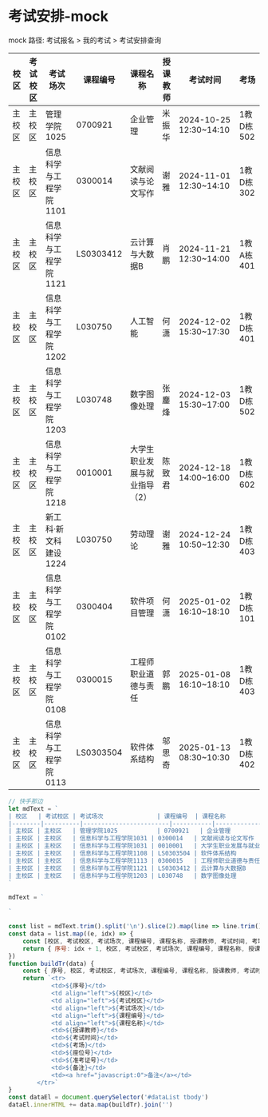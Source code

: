 # 考试安排-mock

mock 路径: 考试报名 > 我的考试 > 考试安排查询

| 校区   | 考试校区 | 考试场次               | 课程编号  | 课程名称                      | 授课教师 | 考试时间               | 考场      |
|--------|--------|----------------------|-----------|-----------------------------|---------|----------------------|-----------|
| 主校区 | 主校区   | 管理学院1025          | 0700921   | 企业管理                    | 米振华   | 2024-10-25 12:30~14:10 | 1教D栋502 |
| 主校区 | 主校区   | 信息科学与工程学院1101 | 0300014   | 文献阅读与论文写作              | 谢雅     | 2024-11-01 12:30~14:10 | 1教D栋302 |
| 主校区 | 主校区   | 信息科学与工程学院1121 | LS0303412 | 云计算与大数据B                | 肖鹏     | 2024-11-21 12:30~14:00 | 1教A栋401 |
| 主校区 | 主校区   | 信息科学与工程学院1202 | L030750   | 人工智能                      | 何潇   | 2024-12-02 15:30~17:30 | 1教D栋401 |
| 主校区 | 主校区   | 信息科学与工程学院1203 | L030748   | 数字图像处理                  | 张鏖烽   | 2024-12-03 15:30~17:00 | 1教D栋502 |
| 主校区 | 主校区   | 信息科学与工程学院1218 | 0010001   | 大学生职业发展与就业指导（2）    | 陈致君   | 2024-12-18 14:00~16:00 | 1教D栋602 |
| 主校区 | 主校区   | 新工科·新文科建设1224  | L030750   | 劳动理论                     | 谢雅   | 2024-12-24 10:50~12:30 | 1教D栋403 |
| 主校区 | 主校区   | 信息科学与工程学院0102 | 0300404   | 软件项目管理                  | 何潇   | 2025-01-02 16:10~18:10 | 1教D栋101 |
| 主校区 | 主校区   | 信息科学与工程学院0108 | 0300015   | 工程师职业道德与责任            | 郭鹏     | 2025-01-08 16:10~18:10 | 1教D栋403 |
| 主校区 | 主校区   | 信息科学与工程学院0113 | LS0303504 | 软件体系结构                  | 邬思奇   | 2025-01-13 08:30~10:30 | 1教D栋402 |


```js
// 快手那边
let mdText = `
| 校区   | 考试校区 | 考试场次               | 课程编号  | 课程名称                      | 授课教师 | 考试时间               | 考场      |
|--------|----------|------------------------|-----------|-------------------------------|----------|------------------------|-----------|
| 主校区 | 主校区   | 管理学院1025           | 0700921   | 企业管理                      | 米振华   | 2024-10-25 12:30~14:10 | 1教D栋502 |
| 主校区 | 主校区   | 信息科学与工程学院1031 | 0300014   | 文献阅读与论文写作            | 谢雅     | 2024-10-31 12:30~14:10 | 1教D栋302 |
| 主校区 | 主校区   | 信息科学与工程学院1031 | 0010001   | 大学生职业发展与就业指导（2） | 陈致君   | 2024-10-31 16:30~17:30 | 1教D栋401 |
| 主校区 | 主校区   | 信息科学与工程学院1108 | LS0303504 | 软件体系结构                  | 邬思奇   | 2024-11-08 14:30~16:10 | 1教C栋301 |
| 主校区 | 主校区   | 信息科学与工程学院1113 | 0300015   | 工程师职业道德与责任          | 郭鹏     | 2024-11-13 10:30~12:00 | 1教D栋502 |
| 主校区 | 主校区   | 信息科学与工程学院1121 | LS0303412 | 云计算与大数据B               | 肖鹏     | 2024-11-21 12:30~14:00 | 1教A栋401 |
| 主校区 | 主校区   | 信息科学与工程学院1203 | L030748   | 数字图像处理                  | 张鏖烽   | 2024-12-03 15:30~17:30 | 1教D栋401 |
`

mdText = `

`

const list = mdText.trim().split('\n').slice(2).map(line => line.trim().slice(1, -1).trim())
const data = list.map((e, idx) => {
	const [校区, 考试校区, 考试场次, 课程编号, 课程名称, 授课教师, 考试时间, 考场] = e.split('|').map(e => e.trim())
	return { 序号: idx + 1, 校区, 考试校区, 考试场次, 课程编号, 课程名称, 授课教师, 考试时间, 考场, 座位号: '', 准考证号: '', 备注: '' }
})
function buildTr(data) {
	const { 序号, 校区, 考试校区, 考试场次, 课程编号, 课程名称, 授课教师, 考试时间, 考场, 座位号, 准考证号, 备注 } = data
	return `<tr>
			<td>${序号}</td>
			<td align="left">${校区}</td>
			<td align="left">${考试校区}</td>
			<td align="left">${考试场次}</td>
			<td align="left">${课程编号}</td>
			<td align="left">${课程名称}</td>
			<td>${授课教师}</td>
			<td>${考试时间}</td>
			<td>${考场}</td>
			<td>${座位号}</td>
			<td>${准考证号}</td>
			<td>${备注}</td>
			<td><a href="javascript:0">备注</a></td>
		</tr>`
}
const dataEl = document.querySelector('#dataList tbody')
dataEl.innerHTML += data.map(buildTr).join('')
```
